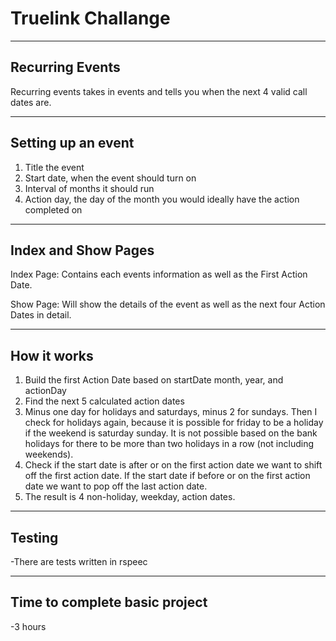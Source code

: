 # Truelink Challange

----
## Recurring Events
Recurring events takes in events and tells you when the next 4 valid call dates are. 


----
## Setting up an event
1. Title the event
2. Start date, when  the event should turn on
3. Interval of months it should run
4. Action day, the day of the month you would ideally have the action completed on

----
## Index and Show Pages
Index Page: Contains each events information as well as the First Action Date.

Show Page: Will show the details of the event as well as the next four Action Dates in detail. 

----
## How it works
1. Build the first Action Date based on startDate month, year, and actionDay
2. Find the next 5 calculated action dates
3. Minus one day for holidays and saturdays, minus 2 for sundays. Then I check for holidays again, because it is possible for friday to be a holiday if the weekend is saturday sunday. It is not possible based on the bank holidays for there to be more than two holidays in a row (not including weekends).
4. Check if the start date is after or on the first action date we want to shift off the first action date. If the start date if before or on the first action date we want to pop off the last action date.
5. The result is 4 non-holiday, weekday, action dates.

----
## Testing
-There are tests written in rspeec

----
## Time to complete basic project
-3 hours
